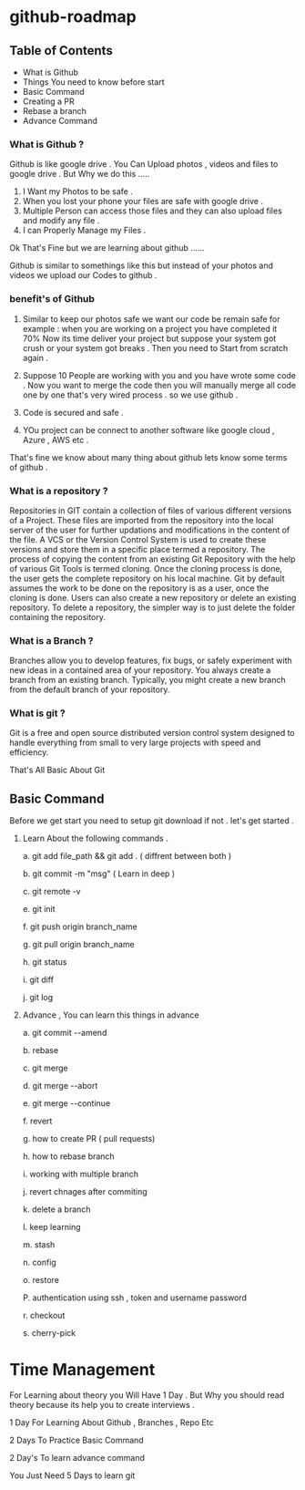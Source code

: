 # github-roadmap
## Table of Contents  
* What is Github 
* Things You need to know before start
* Basic Command 
* Creating a PR 
* Rebase a branch
* Advance Command 

### What is Github ?
Github is like google drive . You Can Upload photos ,  videos and files to google drive . But Why we do this .....

1. I Want my Photos to be safe . 
2. When you lost your phone your files are safe with google drive .
3. Multiple Person can access those files and they can also upload files and modify any file .
4. I can Properly Manage my Files .

Ok That's Fine but we are learning about github ......

Github is similar to somethings like this but instead of your photos and videos we upload our Codes to github .

### benefit's of Github 

1. Similar to keep our photos safe we want our code be remain safe for example : when you are working on a project you have completed it 70% Now its time deliver your project but suppose your system got crush or your system got breaks . Then you need to Start from scratch again .

2. Suppose 10 People are working with you and you have wrote some code . Now you want to merge the code then you will manually merge all code one by one that's very wired process . so we use github .

3. Code is secured and safe . 
4. YOu project can be connect to another software like google cloud , Azure , AWS etc .


That's fine we know about many thing about github lets know some terms of github .

### What is a repository ?
Repositories in GIT contain a collection of files of various different versions of a Project. These files are imported from the repository into the local server of the user for further updations and modifications in the content of the file. A VCS or the Version Control System is used to create these versions and store them in a specific place termed a repository. The process of copying the content from an existing Git Repository with the help of various Git Tools is termed cloning. Once the cloning process is done, the user gets the complete repository on his local machine. Git by default assumes the work to be done on the repository is as a user, once the cloning is done. Users can also create a new repository or delete an existing repository. To delete a repository, the simpler way is to just delete the folder containing the repository.

### What is a Branch ?

Branches allow you to develop features, fix bugs, or safely experiment with new ideas in a contained area of your repository. You always create a branch from an existing branch. Typically, you might create a new branch from the default branch of your repository.

### What is git ?
Git is a free and open source distributed version control system designed to handle everything from small to very large projects with speed and efficiency.

That's All Basic About Git 

## Basic Command 
Before we get start you need to setup git download if not . 
let's get started .
 1. Learn About the following commands .
 
    a. git add file_path && git add . ( diffrent between both )

    b. git commit -m "msg" ( Learn in deep )

    c. git remote -v

    e. git init 

    f. git push origin branch_name

    g. git pull origin branch_name 

    h. git status 

    i. git diff 

    j. git log 

2. Advance , You can learn this things in advance 

    a. git commit --amend 

    b. rebase

    c. git merge 

    d. git merge --abort 

    e. git merge --continue

    f. revert 

    g. how to create PR ( pull requests)

    h. how to rebase branch 

    i. working with multiple branch 

    j. revert chnages after commiting 

    k. delete a branch 

    l. keep learning 

    m. stash

    n. config

    o. restore

    P. authentication using ssh , token and username password

    r. checkout
 
    s. cherry-pick



# Time Management 

For Learning about theory you Will Have 1 Day . But Why you should read theory  because its help you to create interviews .

1 Day For Learning About Github , Branches , Repo Etc 

2 Days To Practice Basic Command 

2 Day's To learn advance command 

You Just Need 5 Days to learn git 

